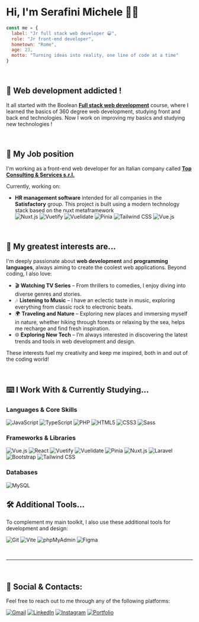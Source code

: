 # Hi, I'm Serafini Michele 🫱🏻 <br/>
```javascript
const me = {
  label: "Jr full stack web developer 😀",
  role: "Jr front-end developer",
  hometown: "Rome",
  age: 23,
  motto: "Turning ideas into reality, one line of code at a time"
}
```

<br/>

## 🚀 Web development addicted !
It all started with the Boolean [**Full stack web development**](https://boolean.careers/) course, where I learned the basics of 360 degree web development, studying front and back end technologies. Now I work on improving my basics and studying new technologies !

<br/>

## 🧰 My Job position
I'm working as a front-end web developer for an Italian company called [**Top Consulting & Services s.r.l.**](https://www.linkedin.com/company/top-consulting-&-services-srl/posts/?feedView=all)

Currently, working on:
-  **HR management software** intended for all companies in the **Satisfactory** group. This project is built using a modern technology stack based on the nuxt metaframework <br/> ![Nuxt.js](https://img.shields.io/badge/Nuxt.js-00C58E?style=for-the-badge&logo=nuxtdotjs&logoColor=white)
![Vuetify](https://img.shields.io/badge/Vuetify-1867C0?style=for-the-badge&logo=vuetify&logoColor=white)
![Vuelidate](https://img.shields.io/badge/Vuelidate-41B883?style=for-the-badge&logo=vue.js&logoColor=white)
![Pinia](https://img.shields.io/badge/Pinia-F2E040?style=for-the-badge&logo=vue.js&logoColor=white)
![Tailwind CSS](https://img.shields.io/badge/Tailwind_CSS-38B2AC?style=for-the-badge&logo=tailwind-css&logoColor=white)
![Vue.js](https://img.shields.io/badge/Vue.js-4FC08D?style=for-the-badge&logo=vue.js&logoColor=white)

<br/>

## 🔎 My greatest interests are...
I'm deeply passionate about **web development** and **programming languages**, always aiming to create the coolest web applications. Beyond coding, I also love:

- 🎬 **Watching TV Series** – From thrillers to comedies, I enjoy diving into diverse genres and stories.
- 🎶 **Listening to Music** – I have an eclectic taste in music, exploring everything from classic rock to electronic beats.
- 🌍 **Traveling and Nature** – Exploring new places and immersing myself in nature, whether hiking through forests or relaxing by the sea, helps me recharge and find fresh inspiration.
- 🌐 **Exploring New Tech** – I’m always interested in discovering the latest trends and tools in web development and design.

These interests fuel my creativity and keep me inspired, both in and out of the coding world!

<br/>

## ⌨️ I Work With & Currently Studying...

### Languages & Core Skills
![JavaScript](https://img.shields.io/badge/JavaScript-F7DF1E?style=for-the-badge&logo=javascript&logoColor=black)
![TypeScript](https://img.shields.io/badge/TypeScript-3178C6?style=for-the-badge&logo=typescript&logoColor=white)
![PHP](https://img.shields.io/badge/PHP-777BB4?style=for-the-badge&logo=php&logoColor=white)
![HTML5](https://img.shields.io/badge/HTML5-E34F26?style=for-the-badge&logo=html5&logoColor=white)
![CSS3](https://img.shields.io/badge/CSS3-1572B6?style=for-the-badge&logo=css3&logoColor=white)
![Sass](https://img.shields.io/badge/Sass-CC6699?style=for-the-badge&logo=sass&logoColor=white)

### Frameworks & Libraries
![Vue.js](https://img.shields.io/badge/Vue.js-4FC08D?style=for-the-badge&logo=vue.js&logoColor=white)
![React](https://img.shields.io/badge/React-61DAFB?style=for-the-badge&logo=react&logoColor=black)
![Vuetify](https://img.shields.io/badge/Vuetify-1867C0?style=for-the-badge&logo=vuetify&logoColor=white)
![Vuelidate](https://img.shields.io/badge/Vuelidate-41B883?style=for-the-badge&logo=vue.js&logoColor=white)
![Pinia](https://img.shields.io/badge/Pinia-F2E040?style=for-the-badge&logo=vue.js&logoColor=black)
![Nuxt.js](https://img.shields.io/badge/Nuxt.js-00C58E?style=for-the-badge&logo=nuxtdotjs&logoColor=white)
![Laravel](https://img.shields.io/badge/Laravel-FF2D20?style=for-the-badge&logo=laravel&logoColor=white)
![Bootstrap](https://img.shields.io/badge/Bootstrap-7952B3?style=for-the-badge&logo=bootstrap&logoColor=white)
![Tailwind CSS](https://img.shields.io/badge/Tailwind_CSS-38B2AC?style=for-the-badge&logo=tailwind-css&logoColor=white)

### Databases
![MySQL](https://img.shields.io/badge/MySQL-4479A1?style=for-the-badge&logo=mysql&logoColor=white)

## 🛠️ Additional Tools...

To complement my main toolkit, I also use these additional tools for development and design:

![Git](https://img.shields.io/badge/Git-F05032?style=for-the-badge&logo=git&logoColor=white)
![Vite](https://img.shields.io/badge/Vite-B73BFE?style=for-the-badge&logo=vite&logoColor=white)
![phpMyAdmin](https://img.shields.io/badge/phpMyAdmin-6A5D8B?style=for-the-badge&logo=phpmyadmin&logoColor=white)
![Figma](https://img.shields.io/badge/Figma-F24E1E?style=for-the-badge&logo=figma&logoColor=white)


<br/>

---

<br/>

## 📩 Social & Contacts:

Feel free to reach out to me through any of the following platforms:

[![Gmail](https://img.shields.io/badge/Gmail-D14836?style=for-the-badge&logo=gmail&logoColor=white)](mailto:serafini.michele01@gmail.com)
[![LinkedIn](https://img.shields.io/badge/LinkedIn-0A66C2?style=for-the-badge&logo=linkedin&logoColor=white)](https://www.linkedin.com/in/michele-serafini-08574b1b7)
[![Instagram](https://img.shields.io/badge/Instagram-E1306C?style=for-the-badge&logo=instagram&logoColor=white)](https://www.instagram.com/myser2001/)
[![Portfolio](https://img.shields.io/badge/Portfolio-4D8CFF?style=for-the-badge&logo=github&logoColor=white)](https://michele-s2001.github.io/portfolio-personale/)
